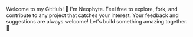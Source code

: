 Welcome to my GitHub! 👋 I'm Neophyte. Feel free to explore, fork, and contribute to any project that catches your interest. Your feedback and suggestions are always welcome! Let's build something amazing together. 🚀
